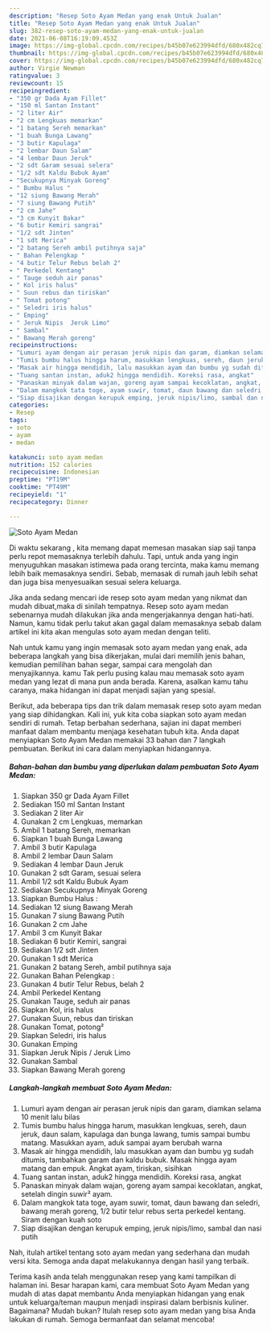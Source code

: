 ```yaml
---
description: "Resep Soto Ayam Medan yang enak Untuk Jualan"
title: "Resep Soto Ayam Medan yang enak Untuk Jualan"
slug: 382-resep-soto-ayam-medan-yang-enak-untuk-jualan
date: 2021-06-08T16:19:09.453Z
image: https://img-global.cpcdn.com/recipes/b45b07e623994dfd/680x482cq70/soto-ayam-medan-foto-resep-utama.jpg
thumbnail: https://img-global.cpcdn.com/recipes/b45b07e623994dfd/680x482cq70/soto-ayam-medan-foto-resep-utama.jpg
cover: https://img-global.cpcdn.com/recipes/b45b07e623994dfd/680x482cq70/soto-ayam-medan-foto-resep-utama.jpg
author: Virgie Newman
ratingvalue: 3
reviewcount: 15
recipeingredient:
- "350 gr Dada Ayam Fillet"
- "150 ml Santan Instant"
- "2 liter Air"
- "2 cm Lengkuas memarkan"
- "1 batang Sereh memarkan"
- "1 buah Bunga Lawang"
- "3 butir Kapulaga"
- "2 lembar Daun Salam"
- "4 lembar Daun Jeruk"
- "2 sdt Garam sesuai selera"
- "1/2 sdt Kaldu Bubuk Ayam"
- "Secukupnya Minyak Goreng"
- " Bumbu Halus "
- "12 siung Bawang Merah"
- "7 siung Bawang Putih"
- "2 cm Jahe"
- "3 cm Kunyit Bakar"
- "6 butir Kemiri sangrai"
- "1/2 sdt Jinten"
- "1 sdt Merica"
- "2 batang Sereh ambil putihnya saja"
- " Bahan Pelengkap "
- "4 butir Telur Rebus belah 2"
- " Perkedel Kentang"
- " Tauge seduh air panas"
- " Kol iris halus"
- " Suun rebus dan tiriskan"
- " Tomat potong"
- " Seledri iris halus"
- " Emping"
- " Jeruk Nipis  Jeruk Limo"
- " Sambal"
- " Bawang Merah goreng"
recipeinstructions:
- "Lumuri ayam dengan air perasan jeruk nipis dan garam, diamkan selama 10 menit lalu bilas"
- "Tumis bumbu halus hingga harum, masukkan lengkuas, sereh, daun jeruk, daun salam, kapulaga dan bunga lawang, tumis sampai bumbu matang. Masukkan ayam, aduk sampai ayam berubah warna"
- "Masak air hingga mendidih, lalu masukkan ayam dan bumbu yg sudah ditumis, tambahkan garam dan kaldu bubuk. Masak hingga ayam matang dan empuk. Angkat ayam, tiriskan, sisihkan"
- "Tuang santan instan, aduk2 hingga mendidih. Koreksi rasa, angkat"
- "Panaskan minyak dalam wajan, goreng ayam sampai kecoklatan, angkat, setelah dingin suwir² ayam."
- "Dalam mangkok tata toge, ayam suwir, tomat, daun bawang dan seledri, bawang merah goreng, 1/2 butir telur rebus serta perkedel kentang. Siram dengan kuah soto"
- "Siap disajikan dengan kerupuk emping, jeruk nipis/limo, sambal dan nasi putih"
categories:
- Resep
tags:
- soto
- ayam
- medan

katakunci: soto ayam medan 
nutrition: 152 calories
recipecuisine: Indonesian
preptime: "PT19M"
cooktime: "PT49M"
recipeyield: "1"
recipecategory: Dinner

---
```



![Soto Ayam Medan](https://img-global.cpcdn.com/recipes/b45b07e623994dfd/680x482cq70/soto-ayam-medan-foto-resep-utama.jpg)

Di waktu  sekarang , kita memang dapat memesan masakan siap saji tanpa perlu repot memasaknya terlebih dahulu. Tapi, untuk anda yang ingin menyuguhkan masakan istimewa pada orang tercinta, maka kamu memang lebih baik memasaknya sendiri. Sebab, memasak di rumah jauh lebih sehat dan juga bisa menyesuaikan sesuai selera keluarga.

Jika anda sedang mencari ide resep soto ayam medan yang nikmat dan mudah dibuat,maka di sinilah tempatnya. Resep soto ayam medan  sebenarnya mudah dilakukan jika anda mengerjakannya dengan hati-hati. Namun, kamu tidak perlu takut akan gagal dalam memasaknya 
sebab dalam artikel ini kita akan mengulas soto ayam medan dengan teliti.  



Nah untuk kamu yang ingin memasak soto ayam medan yang enak, ada beberapa langkah yang bisa dikerjakan, mulai dari memilih jenis bahan, kemudian pemilihan bahan segar, sampai cara mengolah dan menyajikannya. kamu Tak perlu pusing kalau mau memasak soto ayam medan yang lezat di mana pun anda berada. Karena, asalkan kamu  tahu caranya, maka hidangan ini dapat menjadi sajian yang spesial.

Berikut, ada beberapa tips dan trik dalam memasak resep soto ayam medan yang siap dihidangkan. Kali ini, yuk kita coba siapkan soto ayam medan sendiri di rumah. Tetap berbahan sederhana, sajian ini dapat memberi manfaat dalam membantu menjaga kesehatan tubuh kita. Anda dapat menyiapkan Soto Ayam Medan memakai 33 bahan dan 7 langkah pembuatan. Berikut ini cara dalam menyiapkan hidangannya.

<!--inarticleads1-->

##### Bahan-bahan dan bumbu yang diperlukan dalam pembuatan Soto Ayam Medan:

1. Siapkan 350 gr Dada Ayam Fillet
1. Sediakan 150 ml Santan Instant
1. Sediakan 2 liter Air
1. Gunakan 2 cm Lengkuas, memarkan
1. Ambil 1 batang Sereh, memarkan
1. Siapkan 1 buah Bunga Lawang
1. Ambil 3 butir Kapulaga
1. Ambil 2 lembar Daun Salam
1. Sediakan 4 lembar Daun Jeruk
1. Gunakan 2 sdt Garam, sesuai selera
1. Ambil 1/2 sdt Kaldu Bubuk Ayam
1. Sediakan Secukupnya Minyak Goreng
1. Siapkan  Bumbu Halus :
1. Sediakan 12 siung Bawang Merah
1. Gunakan 7 siung Bawang Putih
1. Gunakan 2 cm Jahe
1. Ambil 3 cm Kunyit Bakar
1. Sediakan 6 butir Kemiri, sangrai
1. Sediakan 1/2 sdt Jinten
1. Gunakan 1 sdt Merica
1. Gunakan 2 batang Sereh, ambil putihnya saja
1. Gunakan  Bahan Pelengkap :
1. Gunakan 4 butir Telur Rebus, belah 2
1. Ambil  Perkedel Kentang
1. Gunakan  Tauge, seduh air panas
1. Siapkan  Kol, iris halus
1. Gunakan  Suun, rebus dan tiriskan
1. Gunakan  Tomat, potong²
1. Siapkan  Seledri, iris halus
1. Gunakan  Emping
1. Siapkan  Jeruk Nipis / Jeruk Limo
1. Gunakan  Sambal
1. Siapkan  Bawang Merah goreng




<!--inarticleads2-->

##### Langkah-langkah membuat Soto Ayam Medan:

1. Lumuri ayam dengan air perasan jeruk nipis dan garam, diamkan selama 10 menit lalu bilas
1. Tumis bumbu halus hingga harum, masukkan lengkuas, sereh, daun jeruk, daun salam, kapulaga dan bunga lawang, tumis sampai bumbu matang. Masukkan ayam, aduk sampai ayam berubah warna
1. Masak air hingga mendidih, lalu masukkan ayam dan bumbu yg sudah ditumis, tambahkan garam dan kaldu bubuk. Masak hingga ayam matang dan empuk. Angkat ayam, tiriskan, sisihkan
1. Tuang santan instan, aduk2 hingga mendidih. Koreksi rasa, angkat
1. Panaskan minyak dalam wajan, goreng ayam sampai kecoklatan, angkat, setelah dingin suwir² ayam.
1. Dalam mangkok tata toge, ayam suwir, tomat, daun bawang dan seledri, bawang merah goreng, 1/2 butir telur rebus serta perkedel kentang. Siram dengan kuah soto
1. Siap disajikan dengan kerupuk emping, jeruk nipis/limo, sambal dan nasi putih




Nah, itulah artikel tentang  soto ayam medan  yang sederhana dan mudah versi kita. Semoga anda dapat melakukannya dengan hasil yang terbaik. 

Terima kasih anda telah menggunakan resep yang kami tampilkan di halaman ini. Besar harapan kami, cara membuat  Soto Ayam Medan yang mudah di atas dapat membantu Anda menyiapkan hidangan yang enak untuk keluarga/teman maupun menjadi inspirasi dalam berbisnis kuliner. Bagaimana? Mudah bukan? Itulah resep soto ayam medan yang bisa Anda lakukan di rumah. Semoga bermanfaat dan selamat mencoba!

